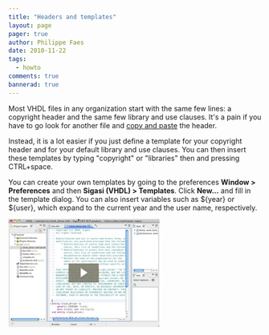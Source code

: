 ```yaml
---
title: "Headers and templates"
layout: page 
pager: true
author: Philippe Faes
date: 2010-11-22
tags: 
  - howto
comments: true
bannerad: true
---
```



Most VHDL files in any organization start with the same few lines: a copyright header and the same few library and use clauses. It's a pain if you have to go look for another file and <a href="http://en.wikipedia.org/wiki/Copy_and_paste_programming">copy and paste</a> the header. 

Instead, it is a lot easier if you just define a template for your copyright header and for your default library and use clauses. You can then insert these templates by typing "copyright" or "libraries" then and pressing CTRL+space.

You can create your own templates by going to the preferences <strong>Window > Preferences</strong> and then <strong>Sigasi (VHDL) > Templates</strong>. Click <strong>New...</strong> and fill in the template dialog. You can also insert variables such as ${year} or ${user}, which expand to the current year and the user name, respectively.

[![see it in action](images/headers_video.jpg)](http://embed.wistia.com/deliveries/f829b8b480be953bdd65abb7e953e950632e7865/file.mp4)
